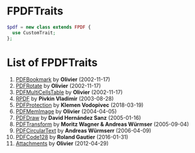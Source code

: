 # FPDFTraits

```php
$pdf = new class extends FPDF {
  use CustomTrait;
};
```

# List of FPDFTraits
 1. [PDFBookmark](PDFBookmark) by **Olivier** (2002-11-17)
 2. [PDFRotate](PDFRotate) by **Olivier** (2002-11-17)
 3. [PDFMultiCellsTable](PDFMultiCellsTable) by **Olivier** (2002-11-17)
31. [RPDF](RPDF) by **Pivkin Vladimir** (2003-08-28)
37. [PDFProtection](PDFProtection) by **Klemen Vodopivec** (2018-03-19)
45. [PDFMemImage](PDFMemImage) by **Olivier** (2004-04-05)
69. [PDFDraw](PDFDraw) by **David Hernández Sanz** (2005-01-16)
79. [PDFTransform](PDFTransform) by **Moritz Wagner & Andreas Würmser** (2005-09-04)
82. [PDFCircularText](PDFCircularText) by **Andreas Würmserr** (2006-04-09)
88. [PDFCode128](PDFCode128) by **Roland Gautier** (2016-01-31)
95. [Attachments](Attachments) by **Olivier** (2012-04-29)
